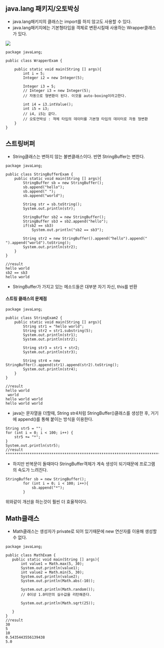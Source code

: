 ## java.lang 패키지/오토박싱

- java.lang패키지의 클래스는 import를 하지 않고도 사용할 수 있다.
- java.lang패키지에는 기본형타입을 객체로 변환시킬때 사용하는 Wrapper클래스가 있다. 

![](/Users/jimmy/Desktop/2018-2-3%20TIL/java_package.png)


```
package javaLang;

public class WrapperExam {

    public static void main(String [] args){
        int i = 5;
        Integer i2 = new Integer(5);

        Integer i3 = 5;
        // Integer i3 = new Integer(5);
        // 자동으로 형변환이 된다. 이것을 auto-boxing이라고한다.

        int i4 = i3.intValue();
        int i5 = i3;
        // i4, i5는 같다.
        // 오토언박싱 : 객체 타입의 데이터를 기본형 타입의 데이터로 자동 형변환
    }
}
```

## 스트링버퍼

- String클래스는 변하지 않는 불변클래스이다. 반면 StringBuffer는 변한다.

```
package javaLang;

public class StringBufferExam {
    public static void main(String [] args){
        StringBuffer sb = new StringBuffer();
        sb.append("hello");
        sb.append(" ");
        sb.append("world");

        String str = sb.toString();
        System.out.println(str);

        StringBuffer sb2 = new StringBuffer();
        StringBuffer sb3 = sb2.append("hello");
        if(sb2 == sb3)
            System.out.println("sb2 == sb3");

        String str2 = new StringBuffer().append("hello").append(" ").append("world").toString();
        System.out.println(str2);
    }
}

//result
hello world
sb2 == sb3
hello world
```
- StringBuffer가 가지고 있는 메소드들은 대부분 자기 자신, this를 반환

#### 스트링 클래스의 문제점

```
package javaLang;

public class StringExam2 {
    public static void main(String [] args){
        String str1 = "hello world";
        String str2 = str1.substring(5);
        System.out.println(str1);
        System.out.println(str2);

        String str3 = str1 + str2;
        System.out.println(str3);

        String str4 = new StringBuffer().append(str1).append(str2).toString();
        System.out.println(str4);
    }
}

//result
hello world
 world
hello world world
hello world world
```

- java는 문자열을 더할때, String str4처럼 StringBuffer()클래스를 생성한 후, 거기에 append()를 통해 붙이는 방식을 이용한다.

```
String str5 = "";
for (int i = 0; i < 100; i++) {
	str5 += "*";
}
System.out.println(str5);
//result
****************************************************************************************************
```
- 하지만 반복문이 돌때마다 StringBuffer객체가 계속 생성이 되기때문에 프로그램의 속도가 느려진다.

```
StringBuffer sb = new StringBuffer();
        for (int i = 0; i < 100; i++){
            sb.append("*");
        }
```
위와같이 개선을 하는것이 훨씬 더 효율적이다.

 
 ## Math클래스
 
 - Math클래스는 생성자가 private로 되어 있기때문에 new 연산자를 이용해 생성할 수 없다.
 
 ```
 package javaLang;

public class MathExam {
    public static void main(String [] args){
        int value1 = Math.max(5, 30);
        System.out.println(value1);
        int value2 = Math.min(5, 30);
        System.out.println(value2);
        System.out.println(Math.abs(-10));

        System.out.println(Math.random());
        // 0이상 1.0미만의 실수값을 리턴해준다.

        System.out.println(Math.sqrt(25));

    }
}
//result
30
5
10
0.5435443556139438
5.0
```


